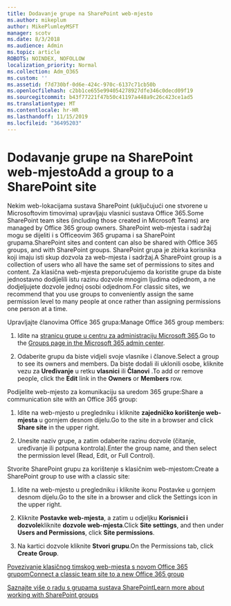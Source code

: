 ```yaml
---
title: Dodavanje grupe na SharePoint web-mjesto
ms.author: mikeplum
author: MikePlumleyMSFT
manager: scotv
ms.date: 8/3/2018
ms.audience: Admin
ms.topic: article
ROBOTS: NOINDEX, NOFOLLOW
localization_priority: Normal
ms.collection: Adm_O365
ms.custom: ''
ms.assetid: f7d730bf-0d6e-424c-970c-6137c71cb50b
ms.openlocfilehash: c2bb1ce655e994054278927dfe346c0decd09f19
ms.sourcegitcommit: b43f77221f47b50c41197a448a9c26c423ce1ad5
ms.translationtype: MT
ms.contentlocale: hr-HR
ms.lasthandoff: 11/15/2019
ms.locfileid: "36495203"
---
```

# <a name="add-a-group-to-a-sharepoint-site"></a><span data-ttu-id="1c74f-102">Dodavanje grupe na SharePoint web-mjesto</span><span class="sxs-lookup"><span data-stu-id="1c74f-102">Add a group to a SharePoint site</span></span>

<span data-ttu-id="1c74f-103">Nekim web-lokacijama sustava SharePoint (uključujući one stvorene u Microsoftovim timovima) upravljaju vlasnici sustava Office 365.</span><span class="sxs-lookup"><span data-stu-id="1c74f-103">Some SharePoint team sites (including those created in Microsoft Teams) are managed by Office 365 group owners.</span></span> <span data-ttu-id="1c74f-104">SharePoint web-mjesta i sadržaj mogu se dijeliti i s Officeovim 365 grupama i sa SharePoint grupama.</span><span class="sxs-lookup"><span data-stu-id="1c74f-104">SharePoint sites and content can also be shared with Office 365 groups, and with SharePoint groups.</span></span> <span data-ttu-id="1c74f-105">SharePoint grupa je zbirka korisnika koji imaju isti skup dozvola za web-mjesta i sadržaj.</span><span class="sxs-lookup"><span data-stu-id="1c74f-105">A SharePoint group is a collection of users who all have the same set of permissions to sites and content.</span></span> <span data-ttu-id="1c74f-106">Za klasična web-mjesta preporučujemo da koristite grupe da biste jednostavno dodijelili istu razinu dozvole mnogim ljudima odjednom, a ne dodjeljujete dozvole jednoj osobi odjednom.</span><span class="sxs-lookup"><span data-stu-id="1c74f-106">For classic sites, we recommend that you use groups to conveniently assign the same permission level to many people at once rather than assigning permissions one person at a time.</span></span>
  
<span data-ttu-id="1c74f-107">Upravljajte članovima Office 365 grupa:</span><span class="sxs-lookup"><span data-stu-id="1c74f-107">Manage Office 365 group members:</span></span>
  
1. <span data-ttu-id="1c74f-108">Idite na [stranicu grupe u centru za administraciju Microsoft 365](https://portal.office.com/adminportal/home#/groups).</span><span class="sxs-lookup"><span data-stu-id="1c74f-108">Go to the [Groups page in the Microsoft 365 admin center](https://portal.office.com/adminportal/home#/groups).</span></span>
    
2. <span data-ttu-id="1c74f-109">Odaberite grupu da biste vidjeli svoje vlasnike i članove.</span><span class="sxs-lookup"><span data-stu-id="1c74f-109">Select a group to see its owners and members.</span></span> <span data-ttu-id="1c74f-110">Da biste dodali ili uklonili osobe, kliknite vezu za **Uređivanje** u retku **vlasnici** ili **Članovi** .</span><span class="sxs-lookup"><span data-stu-id="1c74f-110">To add or remove people, click the **Edit** link in the **Owners** or **Members** row.</span></span> 
    
<span data-ttu-id="1c74f-111">Podijelite web-mjesto za komunikaciju sa uredom 365 grupe:</span><span class="sxs-lookup"><span data-stu-id="1c74f-111">Share a communication site with an Office 365 group:</span></span>
  
1. <span data-ttu-id="1c74f-112">Idite na web-mjesto u pregledniku i kliknite **zajedničko korištenje web-mjesta** u gornjem desnom dijelu.</span><span class="sxs-lookup"><span data-stu-id="1c74f-112">Go to the site in a browser and click **Share site** in the upper right.</span></span> 
    
2. <span data-ttu-id="1c74f-113">Unesite naziv grupe, a zatim odaberite razinu dozvole (čitanje, uređivanje ili potpuna kontrola).</span><span class="sxs-lookup"><span data-stu-id="1c74f-113">Enter the group name, and then select the permission level (Read, Edit, or Full Control).</span></span>
    
<span data-ttu-id="1c74f-114">Stvorite SharePoint grupu za korištenje s klasičnim web-mjestom:</span><span class="sxs-lookup"><span data-stu-id="1c74f-114">Create a SharePoint group to use with a classic site:</span></span>
  
1. <span data-ttu-id="1c74f-115">Idite na web-mjesto u pregledniku i kliknite ikonu Postavke u gornjem desnom dijelu.</span><span class="sxs-lookup"><span data-stu-id="1c74f-115">Go to the site in a browser and click the Settings icon in the upper right.</span></span>
    
2. <span data-ttu-id="1c74f-116">Kliknite **Postavke web-mjesta**, a zatim u odjeljku **Korisnici i dozvole**kliknite **dozvole web-mjesta**.</span><span class="sxs-lookup"><span data-stu-id="1c74f-116">Click **Site settings**, and then under **Users and Permissions**, click **Site permissions**.</span></span>
    
3. <span data-ttu-id="1c74f-117">Na kartici dozvole kliknite **Stvori grupu**.</span><span class="sxs-lookup"><span data-stu-id="1c74f-117">On the Permissions tab, click **Create Group**.</span></span>
    
[<span data-ttu-id="1c74f-118">Povezivanje klasičnog timskog web-mjesta s novom Office 365 grupom</span><span class="sxs-lookup"><span data-stu-id="1c74f-118">Connect a classic team site to a new Office 365 group</span></span>](https://go.microsoft.com/fwlink/?linkid=2008654)
  
[<span data-ttu-id="1c74f-119">Saznajte više o radu s grupama sustava SharePoint</span><span class="sxs-lookup"><span data-stu-id="1c74f-119">Learn more about working with SharePoint groups</span></span>](https://go.microsoft.com/fwlink/?linkid=874658)
  

